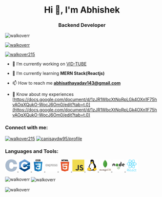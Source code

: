 <h1 align="center">Hi 👋, I'm Abhishek</h1>
<h3 align="center">Backend Developer</h3>

<p align="left"> <img src="https://komarev.com/ghpvc/?username=walkoverr&label=Profile%20views&color=0e75b6&style=flat" alt="walkoverr" /> </p>

<p align="left"> <a href="https://github.com/ryo-ma/github-profile-trophy"><img src="https://github-profile-trophy.vercel.app/?username=walkoverr" alt="walkoverr" /></a> </p>

<p align="left"> <a href="https://twitter.com/walkover215" target="blank"><img src="https://img.shields.io/twitter/follow/walkover215?logo=twitter&style=for-the-badge" alt="walkover215" /></a> </p>

- 🔭 I’m currently working on [VID-TUBE](https://github.com/walkoverr/VID-TUBE)

- 🌱 I’m currently learning **MERN Stack(Reactjs)**

- 📫 How to reach me **abhisathayadav143@gmail.com**

- 📄 Know about my experiences [https://docs.google.com/document/d/1zJR1WbcXtNoRpLGk4OXn1F75hvAOqXQukO-WocJ6Om0/edit?tab=t.0](https://docs.google.com/document/d/1zJR1WbcXtNoRpLGk4OXn1F75hvAOqXQukO-WocJ6Om0/edit?tab=t.0)

<h3 align="left">Connect with me:</h3>
<p align="left">
<a href="https://twitter.com/walkover215" target="blank"><img align="center" src="https://raw.githubusercontent.com/rahuldkjain/github-profile-readme-generator/master/src/images/icons/Social/twitter.svg" alt="walkover215" height="30" width="40" /></a>
<a href="https://auth.geeksforgeeks.org/user/canisaydw95/profile" target="blank"><img align="center" src="https://raw.githubusercontent.com/rahuldkjain/github-profile-readme-generator/master/src/images/icons/Social/geeks-for-geeks.svg" alt="canisaydw95/profile" height="30" width="40" /></a>
</p>

<h3 align="left">Languages and Tools:</h3>
<p align="left"> <a href="https://www.cprogramming.com/" target="_blank" rel="noreferrer"> <img src="https://raw.githubusercontent.com/devicons/devicon/master/icons/c/c-original.svg" alt="c" width="40" height="40"/> </a> <a href="https://www.w3schools.com/cpp/" target="_blank" rel="noreferrer"> <img src="https://raw.githubusercontent.com/devicons/devicon/master/icons/cplusplus/cplusplus-original.svg" alt="cplusplus" width="40" height="40"/> </a> <a href="https://www.w3schools.com/css/" target="_blank" rel="noreferrer"> <img src="https://raw.githubusercontent.com/devicons/devicon/master/icons/css3/css3-original-wordmark.svg" alt="css3" width="40" height="40"/> </a> <a href="https://expressjs.com" target="_blank" rel="noreferrer"> <img src="https://raw.githubusercontent.com/devicons/devicon/master/icons/express/express-original-wordmark.svg" alt="express" width="40" height="40"/> </a> <a href="https://www.w3.org/html/" target="_blank" rel="noreferrer"> <img src="https://raw.githubusercontent.com/devicons/devicon/master/icons/html5/html5-original-wordmark.svg" alt="html5" width="40" height="40"/> </a> <a href="https://developer.mozilla.org/en-US/docs/Web/JavaScript" target="_blank" rel="noreferrer"> <img src="https://raw.githubusercontent.com/devicons/devicon/master/icons/javascript/javascript-original.svg" alt="javascript" width="40" height="40"/> </a> <a href="https://www.linux.org/" target="_blank" rel="noreferrer"> <img src="https://raw.githubusercontent.com/devicons/devicon/master/icons/linux/linux-original.svg" alt="linux" width="40" height="40"/> </a> <a href="https://www.mongodb.com/" target="_blank" rel="noreferrer"> <img src="https://raw.githubusercontent.com/devicons/devicon/master/icons/mongodb/mongodb-original-wordmark.svg" alt="mongodb" width="40" height="40"/> </a> <a href="https://nodejs.org" target="_blank" rel="noreferrer"> <img src="https://raw.githubusercontent.com/devicons/devicon/master/icons/nodejs/nodejs-original-wordmark.svg" alt="nodejs" width="40" height="40"/> </a> <a href="https://reactjs.org/" target="_blank" rel="noreferrer"> <img src="https://raw.githubusercontent.com/devicons/devicon/master/icons/react/react-original-wordmark.svg" alt="react" width="40" height="40"/> </a> </p>

<p><img align="left" src="https://github-readme-stats.vercel.app/api/top-langs?username=walkoverr&show_icons=true&locale=en&layout=compact" alt="walkoverr" /></p>

<p>&nbsp;<img align="center" src="https://github-readme-stats.vercel.app/api?username=walkoverr&show_icons=true&locale=en" alt="walkoverr" /></p>

<p><img align="center" src="https://github-readme-streak-stats.herokuapp.com/?user=walkoverr&" alt="walkoverr" /></p>

